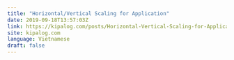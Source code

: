 ```yaml
---
title: "Horizontal/Vertical Scaling for Application"
date: 2019-09-18T13:57:03Z
link: https://kipalog.com/posts/Horizontal-Vertical-Scaling-for-Application?utm_medium=RSS&utm_source=news.12bit.vn
site: kipalog.com
language: Vietnamese
draft: false
---
```

